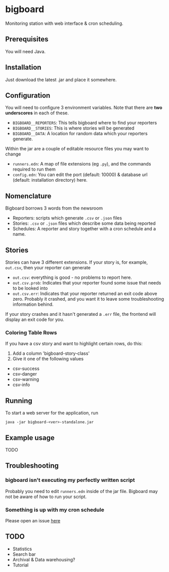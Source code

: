 # bigboard

Monitoring station with web interface & cron scheduling.

## Prerequisites

You will need Java.

## Installation

Just download the latest .jar and place it somewhere.

## Configuration

You will need to configure 3 environment variables.  Note that there are **two underscores** in each of these.

- `BIGBOARD__REPORTERS`: This tells bigboard where to find your reporters
- `BIGBOARD__STORIES`: This is where stories will be generated
- `BIGBOARD__DATA`: A location for random data which your reporters generate.

Within the jar are a couple of editable resource files you may want to change

- `runners.edn`: A map of file extensions (eg `.py`), and the commands required to run them
- `config.edn`: You can edit the port (default: 10000) & database url (default: installation directory) here.

## Nomenclature

Bigboard borrows 3 words from the newsroom

- Reporters: scripts which generate `.csv` or `.json` files
- Stories: `.csv` or `.json` files which describe some data being reported
- Schedules: A reporter and story together with a cron schedule and a name.

## Stories

Stories can have 3 different extensions.  If your story is, for example, `out.csv`, then your reporter can generate

- `out.csv`: everything is good - no problems to report here.
- `out.csv.prob`: Indicates that your reporter found some issue that needs to be looked into
- `out.csv.err`: Indicates that your reporter returned an exit code above zero.  Probably it crashed, and you want it to leave some troubleshooting information behind.

If your story crashes and it hasn't generated a `.err` file, the frontend will display an exit code for you.

### Coloring Table Rows

If you have a csv story and want to highlight certain rows, do this:

1. Add a column 'bigboard-story-class'
2. Give it one of the following values
  - csv-success
  - csv-danger
  - csv-warning
  - csv-info

## Running

To start a web server for the application, run

    java -jar bigboard-<ver>-standalone.jar

## Example usage

TODO

## Troubleshooting

### bigboard isn't executing my perfectly written script

Probably you need to edit `runners.edn` inside of the jar file.  Bigboard may not be aware of how to run your script.

### Something is up with my cron schedule

Please open an issue [here](https://github.com/crinklywrappr/gooff/issues)

## TODO

- Statistics
- Search bar
- Archival & Data warehousing?
- Tutorial
